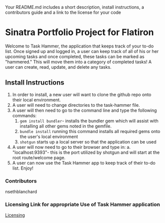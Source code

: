 
Your README.md includes a short description, install instructions, a contributors guide and a link to the license for your code

# Sinatra Portfolio Project for Flatiron

Welcome to Task Hammer, the application that keeps track of your to-do list.  Once signed up and logged in, a user can keep track of all of his or her upcoming tasks
and once completed, these tasks can be marked as "hammered."  This will move them into a category of completed tasks!  A user can create, read, update, and delete any tasks.  


## Install Instructions
1. In order to install, a new user will want to clone the github repo onto their local environment. 
2. A user will need to change directories to the task-hammer file.
3. A user will then need to go to the command line and type the following commands:
    1. ```gem install bundler```- installs the bundler gem which will assist with installing all other gems noted in the gemfile. 
    2. ```bundle install``` running this command installs all required gems onto the user's local environment
    3. ```shotgun``` starts up a local server so that the application can be used
4. A user will now need to go to their browser and type in:
    a. "localhost:9393"- this is the port utilized by shotgun and will start at the root route/welcome page.
5. A user can now use the Task Hammer app to keep track of their to-do list.  Enjoy!

### Contributors 
nsethblanchard


### Licensing Link for appropriate Use of Task Hammer application
[Licensing](LICENSE.txt)
